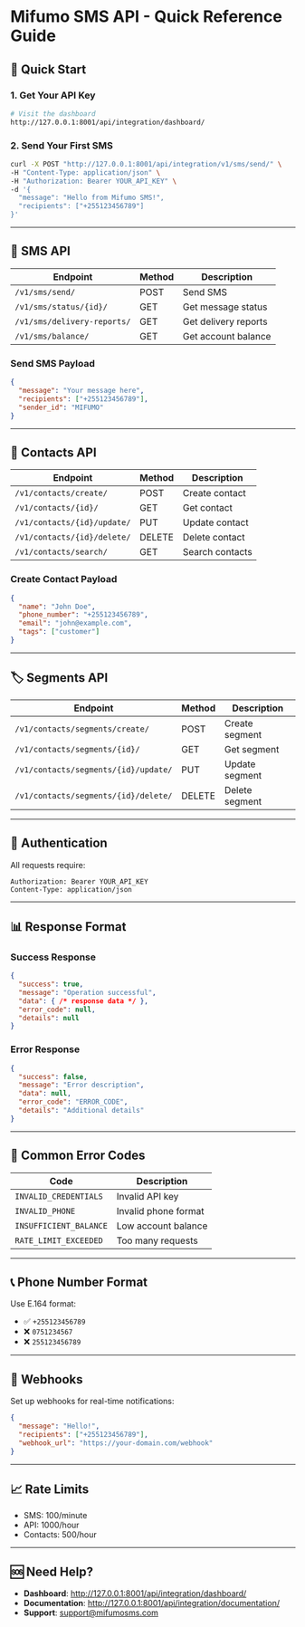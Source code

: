 # Mifumo SMS API - Quick Reference Guide

## 🚀 **Quick Start**

### 1. Get Your API Key
```bash
# Visit the dashboard
http://127.0.0.1:8001/api/integration/dashboard/
```

### 2. Send Your First SMS
```bash
curl -X POST "http://127.0.0.1:8001/api/integration/v1/sms/send/" \
-H "Content-Type: application/json" \
-H "Authorization: Bearer YOUR_API_KEY" \
-d '{
  "message": "Hello from Mifumo SMS!",
  "recipients": ["+255123456789"]
}'
```

---

## 📱 **SMS API**

| Endpoint | Method | Description |
|----------|--------|-------------|
| `/v1/sms/send/` | POST | Send SMS |
| `/v1/sms/status/{id}/` | GET | Get message status |
| `/v1/sms/delivery-reports/` | GET | Get delivery reports |
| `/v1/sms/balance/` | GET | Get account balance |

### **Send SMS Payload**
```json
{
  "message": "Your message here",
  "recipients": ["+255123456789"],
  "sender_id": "MIFUMO"
}
```

---

## 👥 **Contacts API**

| Endpoint | Method | Description |
|----------|--------|-------------|
| `/v1/contacts/create/` | POST | Create contact |
| `/v1/contacts/{id}/` | GET | Get contact |
| `/v1/contacts/{id}/update/` | PUT | Update contact |
| `/v1/contacts/{id}/delete/` | DELETE | Delete contact |
| `/v1/contacts/search/` | GET | Search contacts |

### **Create Contact Payload**
```json
{
  "name": "John Doe",
  "phone_number": "+255123456789",
  "email": "john@example.com",
  "tags": ["customer"]
}
```

---

## 🏷️ **Segments API**

| Endpoint | Method | Description |
|----------|--------|-------------|
| `/v1/contacts/segments/create/` | POST | Create segment |
| `/v1/contacts/segments/{id}/` | GET | Get segment |
| `/v1/contacts/segments/{id}/update/` | PUT | Update segment |
| `/v1/contacts/segments/{id}/delete/` | DELETE | Delete segment |

---

## 🔑 **Authentication**

All requests require:
```http
Authorization: Bearer YOUR_API_KEY
Content-Type: application/json
```

---

## 📊 **Response Format**

### **Success Response**
```json
{
  "success": true,
  "message": "Operation successful",
  "data": { /* response data */ },
  "error_code": null,
  "details": null
}
```

### **Error Response**
```json
{
  "success": false,
  "message": "Error description",
  "data": null,
  "error_code": "ERROR_CODE",
  "details": "Additional details"
}
```

---

## 🚨 **Common Error Codes**

| Code | Description |
|------|-------------|
| `INVALID_CREDENTIALS` | Invalid API key |
| `INVALID_PHONE` | Invalid phone format |
| `INSUFFICIENT_BALANCE` | Low account balance |
| `RATE_LIMIT_EXCEEDED` | Too many requests |

---

## 📞 **Phone Number Format**

Use E.164 format:
- ✅ `+255123456789`
- ❌ `0751234567`
- ❌ `255123456789`

---

## 🔗 **Webhooks**

Set up webhooks for real-time notifications:
```json
{
  "message": "Hello!",
  "recipients": ["+255123456789"],
  "webhook_url": "https://your-domain.com/webhook"
}
```

---

## 📈 **Rate Limits**

- SMS: 100/minute
- API: 1000/hour
- Contacts: 500/hour

---

## 🆘 **Need Help?**

- **Dashboard**: http://127.0.0.1:8001/api/integration/dashboard/
- **Documentation**: http://127.0.0.1:8001/api/integration/documentation/
- **Support**: support@mifumosms.com
